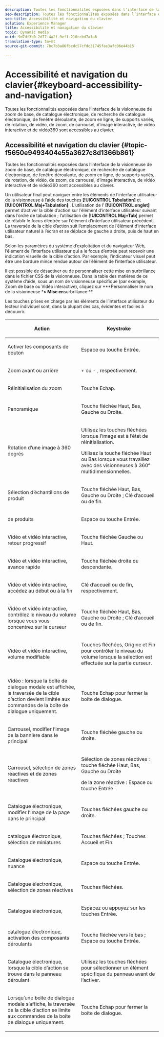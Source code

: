 ```yaml
---
description: Toutes les fonctionnalités exposées dans l’interface de la visionneuse de zoom de base, de catalogue électronique, de recherche de catalogue électronique, de fenêtre déroulante, de zoom en ligne, de supports variés, de rotation, de vidéo, de zoom, de carrousel, d’image interactive, de vidéo interactive et de vidéo360 sont accessibles au clavier.
seo-description: Toutes les fonctionnalités exposées dans l’interface de la visionneuse de zoom de base, de catalogue électronique, de recherche de catalogue électronique, de fenêtre déroulante, de zoom en ligne, de supports variés, de rotation, de vidéo, de zoom, de carrousel, d’image interactive, de vidéo interactive et de vidéo360 sont accessibles au clavier.
seo-title: Accessibilité et navigation du clavier
solution: Experience Manager
title: Accessibilité et navigation du clavier
topic: Dynamic media
uuid: 9d7df3b0-2d77-4a2f-9ef1-210ccbd7a1a6
translation-type: tm+mt
source-git-commit: 7bc7b3a86fbcdc57cfdc31745fae3afc06e44b15

---
```



# Accessibilité et navigation du clavier{#keyboard-accessibility-and-navigation}

Toutes les fonctionnalités exposées dans l’interface de la visionneuse de zoom de base, de catalogue électronique, de recherche de catalogue électronique, de fenêtre déroulante, de zoom en ligne, de supports variés, de rotation, de vidéo, de zoom, de carrousel, d’image interactive, de vidéo interactive et de vidéo360 sont accessibles au clavier.

## Accessibilité et navigation du clavier {#topic-f5650e9493404e55a3627c8d1366b861}

Toutes les fonctionnalités exposées dans l’interface de la visionneuse de zoom de base, de catalogue électronique, de recherche de catalogue électronique, de fenêtre déroulante, de zoom en ligne, de supports variés, de rotation, de vidéo, de zoom, de carrousel, d’image interactive, de vidéo interactive et de vidéo360 sont accessibles au clavier.

Un utilisateur final peut naviguer entre les éléments de l’interface utilisateur de la visionneuse à l’aide des touches **[!UICONTROL Tabulation]** et **[!UICONTROL Maj+Tabulation]** . L’utilisation de l’ **[!UICONTROL onglet]** permet d’activer la cible d’action sur l’élément d’interface utilisateur suivant dans l’ordre de tabulation ; l’utilisation de **[!UICONTROL Maj+Tab]** permet de rétablir le focus d’entrée sur l’élément d’interface utilisateur précédent. La traversée de la cible d’action suit l’emplacement de l’élément d’interface utilisateur naturel à l’écran et se déplace de gauche à droite, puis de haut en bas.

Selon les paramètres du système d’exploitation et du navigateur Web, l’élément de l’interface utilisateur qui a le focus d’entrée peut recevoir une indication visuelle de la cible d’action. Par exemple, l’indicateur visuel peut être une bordure mince rendue autour de l’élément de l’interface utilisateur.

Il est possible de désactiver ou de personnaliser cette mise en surbrillance dans le fichier CSS de la visionneuse. Dans la table des matières de ce système d’aide, sous un nom de visionneuse spécifique (par exemple, Zoom de base ou Vidéo interactive), cliquez sur ***Personnaliser le nom de la visionneuse ***> Mise en**surbrillance **.

Les touches prises en charge par les éléments de l’interface utilisateur du lecteur individuel sont, dans la plupart des cas, évidentes et faciles à découvrir.

<table id="table_8C49100412224324BF1DBF7FDFDCCBF8"> 
 <thead> 
  <tr> 
   <th colname="col1" class="entry"> <p>Action </p> </th> 
   <th colname="col2" class="entry"> <p>Keystroke </p> </th> 
  </tr> 
 </thead>
 <tbody> 
  <tr> 
   <td colname="col1"> <p>Activer les composants de bouton </p> </td> 
   <td colname="col2"> <p>Espace ou touche Entrée. </p> </td> 
  </tr> 
  <tr> 
   <td colname="col1"> <p>Zoom avant ou arrière </p> </td> 
   <td colname="col2"> <p> <span class="uicontrol"> + </span> ou <span class="uicontrol"> - </span>, respectivement. </p> </td> 
  </tr> 
  <tr> 
   <td colname="col1"> <p>Réinitialisation du zoom </p> </td> 
   <td colname="col2"> <p>Touche Echap. </p> </td> 
  </tr> 
  <tr> 
   <td colname="col1"> <p>Panoramique </p> </td> 
   <td colname="col2"> <p>Touche fléchée Haut, Bas, Gauche ou Droite. </p> </td> 
  </tr> 
  <tr> 
   <td colname="col1"> <p>Rotation d’une image à 360 degrés </p> </td> 
   <td colname="col2"> <p>Utilisez les touches fléchées lorsque l’image est à l’état de réinitialisation. </p> <p>Utilisez la touche fléchée Haut ou Bas lorsque vous travaillez avec des visionneuses à 360° multidimensionnelles. </p> </td> 
  </tr> 
  <tr> 
   <td colname="col1"> <p>Sélection d’échantillons de produit </p> </td> 
   <td colname="col2"> <p>Touche fléchée Haut, Bas, Gauche ou Droite ; Clé d’accueil ou de fin. </p> </td> 
  </tr> 
  <tr> 
   <td colname="col1"> <p> de produits  </p> </td> 
   <td colname="col2"> <p>Espace ou touche Entrée. </p> </td> 
  </tr> 
  <tr> 
   <td colname="col1"> <p>Vidéo et vidéo interactive, retour progressif </p> </td> 
   <td colname="col2"> <p>Touche fléchée Gauche ou Haut. </p> </td> 
  </tr> 
  <tr> 
   <td colname="col1"> <p>Vidéo et vidéo interactive, avance rapide </p> </td> 
   <td colname="col2"> <p>Touche fléchée droite ou descendante. </p> </td> 
  </tr> 
  <tr> 
   <td colname="col1"> <p>Vidéo et vidéo interactive, accédez au début ou à la fin </p> </td> 
   <td colname="col2"> <p>Clé d’accueil ou de fin, respectivement. </p> </td> 
  </tr> 
  <tr> 
   <td colname="col1"> <p>Vidéo et vidéo interactive, contrôlez le niveau du volume lorsque vous vous concentrez sur le curseur </p> </td> 
   <td colname="col2"> <p>Touche fléchée Haut, Bas, Gauche ou Droite ; Clé d’accueil ou de fin. </p> </td> 
  </tr> 
  <tr> 
   <td colname="col1"> <p>Vidéo et vidéo interactive, volume modifiable </p> </td> 
   <td colname="col2"> <p>Touches fléchées, Origine et Fin pour contrôler le niveau du volume lorsque la sélection est effectuée sur la partie curseur. </p> </td> 
  </tr> 
  <tr> 
   <td colname="col1"> <p>Vidéo : lorsque la boîte de dialogue modale est affichée, la traversée de la cible d’action devient limitée aux commandes de la boîte de dialogue uniquement. </p> </td> 
   <td colname="col2"> <p>Touche Echap pour fermer la boîte de dialogue. </p> </td> 
  </tr> 
  <tr> 
   <td colname="col1"> <p>Carrousel, modifier l’image de la bannière dans le principal </p> </td> 
   <td colname="col2"> <p>Touche fléchée gauche ou droite. </p> </td> 
  </tr> 
  <tr> 
   <td colname="col1"> <p>Carrousel, sélection de zones réactives et de zones réactives   </p> </td> 
   <td colname="col2"> <p>Sélection de zones réactives : touche fléchée Haut, Bas, Gauche ou Droite </p> <p> de la zone réactive  : Espace ou touche Entrée. </p> </td> 
  </tr> 
  <tr> 
   <td colname="col1"> <p>Catalogue électronique, modifier l’image de la page dans le principal  </p> </td> 
   <td colname="col2"> <p> Touches fléchées gauche ou droite. </p> </td> 
  </tr> 
  <tr> 
   <td colname="col1"> <p>catalogue électronique, sélection de miniatures </p> </td> 
   <td colname="col2"> <p>Touches fléchées ; Touches Accueil et Fin. </p> </td> 
  </tr> 
  <tr> 
   <td colname="col1"> <p>Catalogue électronique, nuance   </p> </td> 
   <td colname="col2"> <p>Espace ou touche Entrée. </p> </td> 
  </tr> 
  <tr> 
   <td colname="col1"> <p>Catalogue électronique, sélection de zones réactives </p> </td> 
   <td colname="col2"> <p>Touches fléchées. </p> </td> 
  </tr> 
  <tr> 
   <td colname="col1"> <p>Catalogue électronique,   </p> </td> 
   <td colname="col2"> <p>Espacez ou appuyez sur les touches Entrée. </p> </td> 
  </tr> 
  <tr> 
   <td colname="col1"> <p>catalogue électronique, activation des composants déroulants </p> </td> 
   <td colname="col2"> <p> Touche fléchée vers le bas ; Espace ou touche Entrée. </p> </td> 
  </tr> 
  <tr> 
   <td colname="col1"> <p>Catalogue électronique, lorsque la cible d’action se trouve dans le panneau déroulant </p> </td> 
   <td colname="col2"> <p>Utilisez les touches fléchées pour sélectionner un élément spécifique du panneau avant de l’activer. </p> </td> 
  </tr> 
  <tr> 
   <td colname="col1"> <p>Lorsqu’une boîte de dialogue modale s’affiche, la traversée de la cible d’action se limite aux commandes de la boîte de dialogue uniquement. </p> </td> 
   <td colname="col2"> <p>Touche Echap pour fermer la boîte de dialogue. </p> </td> 
  </tr> 
 </tbody> 
</table>

